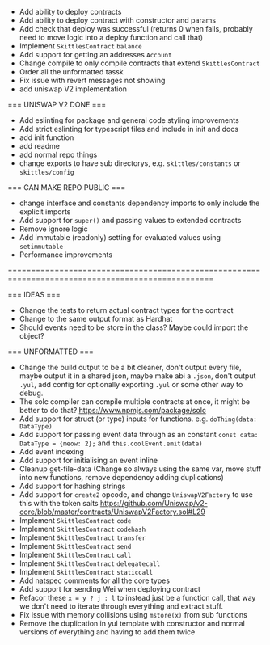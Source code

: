 - Add ability to deploy contracts
- Add ability to deploy contract with constructor and params
- Add check that deploy was successful (returns 0 when fails, probably need to move logic into a deploy function and call that)
- Implement `SkittlesContract` `balance`
- Add support for getting an addresses `Account`
- Change compile to only compile contracts that extend `SkittlesContract`
- Order all the unformatted tassk
- Fix issue with revert messages not showing
- add uniswap V2 implementation

=== UNISWAP V2 DONE ===

- Add eslinting for package and general code styling improvements
- Add strict eslinting for typescript files and include in init and docs
- add init function
- add readme
- add normal repo things
- change exports to have sub directorys, e.g. `skittles/constants` or `skittles/config`

=== CAN MAKE REPO PUBLIC ===

- change interface and constants dependency imports to only include the explicit imports
- Add support for `super()` and passing values to extended contracts
- Remove ignore logic
- Add immutable (readonly) setting for evaluated values using `setimmutable`
- Performance improvements

==================================================================================================

=== IDEAS ===

- Change the tests to return actual contract types for the contract
- Change to the same output format as Hardhat
- Should events need to be store in the class? Maybe could import the object?

=== UNFORMATTED ===

- Change the build output to be a bit cleaner, don't output every file, maybe output it in a shared json, maybe make abi a `.json`, don't output `.yul`, add config for optionally exporting `.yul` or some other way to debug.
- The solc compiler can compile multiple contracts at once, it might be better to do that? https://www.npmjs.com/package/solc
- Add support for struct (or type) inputs for functions. e.g. `doThing(data: DataType)`
- Add support for passing event data through as an constant `const data: DataType = {meow: 2};` and `this.coolEvent.emit(data)`
- Add event indexing
- Add support for initialising an event inline
- Cleanup get-file-data (Change so always using the same var, move stuff into new functions, remove dependency adding duplications)
- Add support for hashing strings
- Add support for `create2` opcode, and change `UniswapV2Factory` to use this with the token salts https://github.com/Uniswap/v2-core/blob/master/contracts/UniswapV2Factory.sol#L29
- Implement `SkittlesContract` `code`
- Implement `SkittlesContract` `codehash`
- Implement `SkittlesContract` `transfer`
- Implement `SkittlesContract` `send`
- Implement `SkittlesContract` `call`
- Implement `SkittlesContract` `delegatecall`
- Implement `SkittlesContract` `staticcall`
- Add natspec comments for all the core types
- Add support for sending Wei when deploying contract
- Refacor these `x = y ? j : l` to instead just be a function call, that way we don't need to iterate through everything and extract stuff.
- Fix issue with memory collisions using `mstore(x)` from sub functions
- Remove the duplication in yul template with constructor and normal versions of everything and having to add them twice
